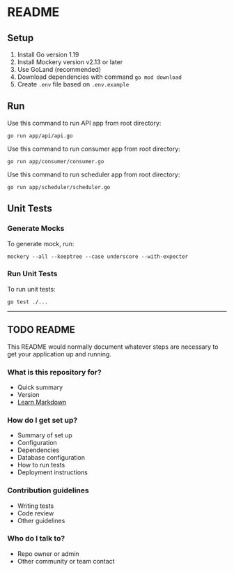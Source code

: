 # README #

## Setup

1. Install Go version 1.19
2. Install Mockery version v2.13 or later
3. Use GoLand (recommended)
4. Download dependencies with command `go mod download`
4. Create `.env` file based on `.env.example`

## Run

Use this command to run API app from root directory:

```shell
go run app/api/api.go
```

Use this command to run consumer app from root directory:

```shell
go run app/consumer/consumer.go
```

Use this command to run scheduler app from root directory:

```shell
go run app/scheduler/scheduler.go
```

## Unit Tests

### Generate Mocks

To generate mock, run:

```shell
mockery --all --keeptree --case underscore --with-expecter
```

### Run Unit Tests

To run unit tests:
```shell
go test ./...
```

---

## TODO README

This README would normally document whatever steps are necessary to get your application up and running.

### What is this repository for? ###

* Quick summary
* Version
* [Learn Markdown](https://bitbucket.org/tutorials/markdowndemo)

### How do I get set up? ###

* Summary of set up
* Configuration
* Dependencies
* Database configuration
* How to run tests
* Deployment instructions

### Contribution guidelines ###

* Writing tests
* Code review
* Other guidelines

### Who do I talk to? ###

* Repo owner or admin
* Other community or team contact
